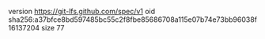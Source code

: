 version https://git-lfs.github.com/spec/v1
oid sha256:a37bfce8bd597485bc55c2f8fbe85686708a115e07b74e73bb96038f16137204
size 77
